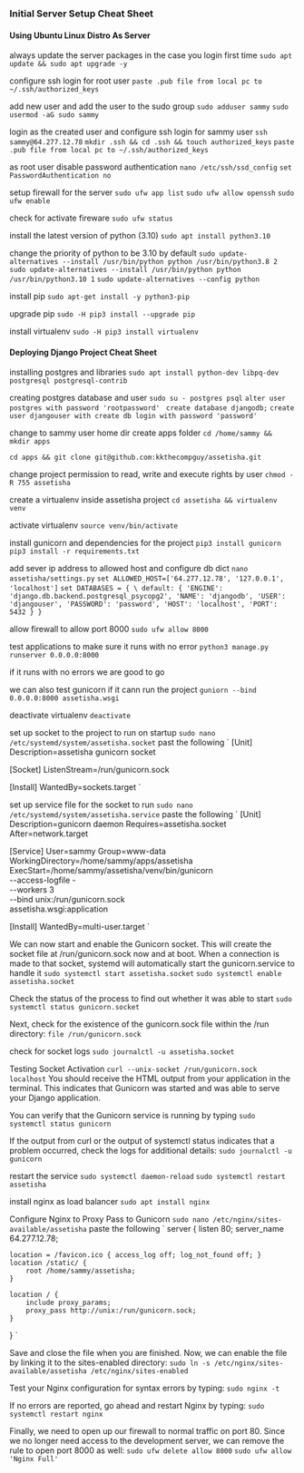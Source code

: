 ### Initial Server Setup Cheat Sheet
#### Using Ubuntu Linux Distro As Server

always update the server packages in the case you login first time
`sudo apt update && sudo apt upgrade -y`


configure ssh login for root user
`paste .pub file from local pc to ~/.ssh/authorized_keys`


add new user and add the user to the sudo group
`sudo adduser sammy`
`sudo usermod -aG sudo sammy`


login as the created user and configure ssh login for sammy user
`ssh sammy@64.277.12.78`
`mkdir .ssh && cd .ssh && touch authorized_keys`
`paste .pub file from local pc to ~/.ssh/authorized_keys`


as root user disable password authentication
`nano /etc/ssh/ssd_config`
`set PasswordAuthentication no`


setup firewall for the server
`sudo ufw app list`
`sudo ufw allow openssh`
`sudo ufw enable`


check for activate fireware
`sudo ufw status`


install the latest version of python (3.10)
`sudo apt install python3.10`


change the priority of python to be 3.10 by default
`sudo update-alternatives --install /usr/bin/python python /usr/bin/python3.8 2`
`sudo update-alternatives --install /usr/bin/python python /usr/bin/python3.10 1`
`sudo update-alternatives --config python`


install pip
`sudo apt-get install -y python3-pip`


upgrade pip
`sudo -H pip3 install --upgrade pip`


install virtualenv
`sudo -H pip3 install virtualenv`



#### Deploying Django Project Cheat Sheet

installing postgres and libraries
`sudo apt install python-dev libpq-dev postgresql postgresql-contrib`

creating postgres database and user
`sudo su - postgres psql`
`alter user postgres with password 'rootpassword' `
`create database djangodb;`
`create user djangouser with create db login with password 'password' `


change to sammy user home dir create apps folder
`cd /home/sammy && mkdir apps`

`cd apps && git clone git@github.com:kkthecompguy/assetisha.git`


change project permission to read, write and execute rights by user
`chmod -R 755 assetisha`


create a virtualenv inside assetisha project
`cd assetisha && virtualenv venv`


activate virtualenv
`source venv/bin/activate`


install gunicorn and dependencies for the project
`pip3 install gunicorn`
`pip3 install -r requirements.txt`


add sever ip address to allowed host and configure db dict
`nano assetisha/settings.py`
`set ALLOWED_HOST=['64.277.12.78', '127.0.0.1', 'localhost']`
`set DATABASES = { \
  default: {
    'ENGINE': 'django.db.backend.postgresql_psycopg2',
    'NAME': 'djangodb',
    'USER': 'djangouser',
    'PASSWORD': 'password',
    'HOST': 'localhost',
    'PORT': 5432
  }
}
`


allow firewall to allow port 8000
`sudo ufw allow 8000`


test applications to make sure it runs with no error
`python3 manage.py runserver 0.0.0.0:8000`


if it runs with no errors we are good to go

we can also test gunicorn if it cann run the project
`guniorn --bind 0.0.0.0:8000 assetisha.wsgi`


deactivate virtualenv
`deactivate`


set up socket to the project to run on startup
`sudo nano /etc/systemd/system/assetisha.socket`
past the following
`
[Unit]
Description=assetisha gunicorn socket

[Socket]
ListenStream=/run/gunicorn.sock

[Install]
WantedBy=sockets.target
`


set up service file for the socket to run
`sudo nano /etc/systemd/system/assetisha.service`
paste the following
`
[Unit]
Description=gunicorn daemon
Requires=assetisha.socket
After=network.target

[Service]
User=sammy
Group=www-data
WorkingDirectory=/home/sammy/apps/assetisha
ExecStart=/home/sammy/assetisha/venv/bin/gunicorn \
          --access-logfile - \
          --workers 3 \
          --bind unix:/run/gunicorn.sock \
          assetisha.wsgi:application

[Install]
WantedBy=multi-user.target
`


We can now start and enable the Gunicorn socket. This will create the socket file at /run/gunicorn.sock now and at boot. When a connection is made to that socket, systemd will automatically start the gunicorn.service to handle it
`sudo systemctl start assetisha.socket`
`sudo systemctl enable assetisha.socket`

Check the status of the process to find out whether it was able to start
`sudo systemctl status gunicorn.socket`


Next, check for the existence of the gunicorn.sock file within the /run directory:
`file /run/gunicorn.sock`

check for socket logs
`sudo journalctl -u assetisha.socket`


Testing Socket Activation
`curl --unix-socket /run/gunicorn.sock localhost`
You should receive the HTML output from your application in the terminal. This indicates that Gunicorn was started and was able to serve your Django application.


You can verify that the Gunicorn service is running by typing
`sudo systemctl status gunicorn`

If the output from curl or the output of systemctl status indicates that a problem occurred, check the logs for additional details:
`sudo journalctl -u gunicorn`

restart the service
`sudo systemctl daemon-reload`
`sudo systemctl restart assetisha`


install nginx as load balancer
`sudo apt install nginx`


Configure Nginx to Proxy Pass to Gunicorn
`sudo nano /etc/nginx/sites-available/assetisha`
paste the following
`
server {
    listen 80;
    server_name 64.277.12.78;

    location = /favicon.ico { access_log off; log_not_found off; }
    location /static/ {
        root /home/sammy/assetisha;
    }

    location / {
        include proxy_params;
        proxy_pass http://unix:/run/gunicorn.sock;
    }
}
`


Save and close the file when you are finished. Now, we can enable the file by linking it to the sites-enabled directory:
`sudo ln -s /etc/nginx/sites-available/assetisha /etc/nginx/sites-enabled`

Test your Nginx configuration for syntax errors by typing:
`sudo nginx -t`

If no errors are reported, go ahead and restart Nginx by typing:
`sudo systemctl restart nginx`

Finally, we need to open up our firewall to normal traffic on port 80. Since we no longer need access to the development server, we can remove the rule to open port 8000 as well:
`sudo ufw delete allow 8000`
`sudo ufw allow 'Nginx Full'`